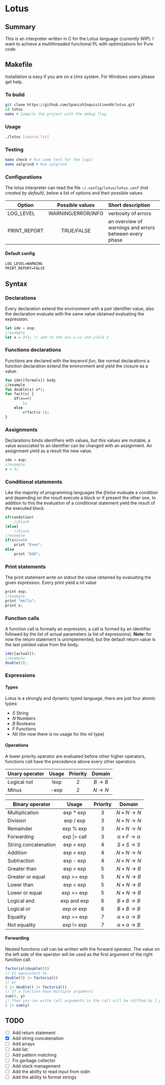 # Lotus

## Summary

This is an interpreter written in C for the Lotus language (*currently WIP*). I want to achieve a multithreaded functional PL with optimizations for Pure code.

## Makefile

Installation is easy if you are on a Unix system.
For Windows users please get help.

### To build

```bash
git clone https://github.com/SpanishInquisition49/lotus.git
cd lotus
make # Compile the project with the debug flag
```

### Usage

```bash
./lotus [source.lts]
```

### Testing

```bash
make check # Run some test for the logic
make valgrind # Run valgrind
```

### Configurations

The lotus interpreter can read the file ``~/.config/lotus/lotus.conf`` *(not created by default)*, below a list of options and their possible values

|Option|Possible values|Short description|
|------|:-------------:|:----------------|
|LOG_LEVEL|WARNING/ERROR/INFO|verbosity of errors|
|PRINT_REPORT|TRUE/FALSE|an overview of warnings and errors between every phase |

#### Default config

```txt
LOG_LEVEL=WARNING
PRINT_REPORT=FALSE
```

## Syntax

### Declarations

Every declaration extend the environment with a pair identifier value, also the declaration evaluate with the same value obtained evaluating the expression.

```js
let ide = exp;
//example
let x = 2+3; // add to the env x:=2 and yield 2
```

### Functions declarations

Functions are declared with the keyword *fun*, like normal declarations a function declaration extend the environment and yield the closure as a value.

```ml
fun ide([formals]) body
//example
fun double(x) x*2;
fun fact(x) {
    if(x==0)
        1;
    else
        x*fact(x-1);
}
```

### Assignments

Declarations binds identifiers with values, but this values are mutable, a value associated to an identifier can be changed with an assignment. An assignment yield as a result the new value.

```js
ide = exp;
//example
x = 5;
```

### Conditional statements

Like the majority of programming languages the *if/else* evaluate a condition and depending on the result execute a block or if present the other one. In addition to this the evaluation of a conditional statement yield the result of the executed block.

```js
if(condition)
    //block
[else]
    //block
//example
if(x%2==0)
    print "Even";
else
    print "Odd";

```

### Print statements

The print statement write on stdout the value obtained by evaluating the given expression. Every print yield a nil value

```js
print exp;
//example
print "Hello";
print x;
```

### Function calls

A function call is formally an expression, a call is formed by an identifier followed by the list of actual parameters (a list of expressions). **Note:** for now the return statement is unimplemented, but the default return value is the last yielded value from the body.

```js
ide([actual]);
//example
double(2);
```

### Expressions

#### Types

Lotus is a strongly and dynamic typed language, there are just four atomic types:

* $S$ String
* $N$ Numbers
* $B$ Booleans
* $F$ Functions
* $Nil$ (for now there is no usage for the nil type)

#### Operations

A lower priority operator are evaluated before other higher operators, functions call have the precedence above every other operators.

| Unary operator | Usage | Priority | Domain |
|----------------|:-----:|:--------:|:------:|
| Logical not    | !exp  | 2        | $B\to B$
| Minus          | -exp  | 2        | $N\to N$

| Binary operator      | Usage          | Priority | Domain |
|----------------------|:--------------:|:--------:|:------:|
| Multiplication       | exp * exp      | 3        | $N\times N\to N$
| Division             | exp / exp      | 3        | $N\times N\to N$
| Remainder            | exp % exp      | 3        | $N\times N\to N$
| Forwarding           | exp \|> call   | 3        | $\alpha\times F\to\alpha$
| String concatenation | exp + exp      | 4        | $S\times S\to S$
| Addition             | exp + exp      | 4        | $N\times N\to N$
| Subtraction          | exp - exp      | 4        | $N\times N\to N$
| Greater than         | exp > exp      | 5        | $N\times N\to B$
| Greater or equal     | exp >= exp     | 5        | $N\times N\to B$
| Lower than           | exp < exp      | 5        | $N\times N\to B$
| Lower or equal       | exp <= exp     | 5        | $N\times N\to B$
| Logical and          | exp and exp    | 6        | $B\times B\to B$
| Logical or           | exp or exp     | 6        | $B\times B\to B$
| Equality             | exp == exp     | 7        | $\alpha\times\alpha\to B$
| Not equality         | exp != exp     | 7        | $\alpha\times\alpha\to B$

#### Forwarding

Nested functions call can be written with the forward operator. The value on the left side of the operator will be used as the first argument of the right function call.

```ts
factorial(double(5))
// Is equivalent to
double(5) |> factorial()
// Or
5 |> double() |> factorial()
// If a function have multiple arguments
sum(5, y)
// Then you can write (all arguments in the call will be shifted by 1 position)
5 |> sum(y)
```

## TODO

* [ ] Add return statement
* [x] Add string concatenation
* [ ] Add arrays
* [ ] Add list
* [ ] Add pattern matching
* [ ] Fix garbage collector
* [ ] Add stack management
* [ ] Add the ability to read input from stdin
* [ ] Add the ability to format strings
